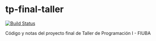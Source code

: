 # tp-final-taller

[![Build Status](https://travis-ci.org/gabyrobles93/tp-final-taller.svg?branch=master)]()

Código y notas del proyecto final de Taller de Programación I - FIUBA
